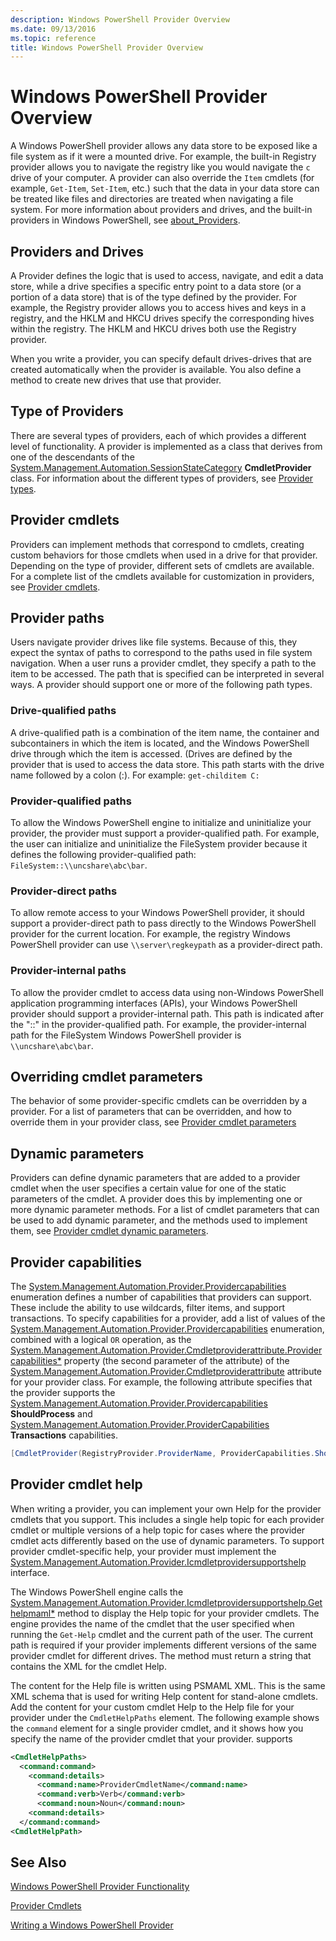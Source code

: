 ```yaml
---
description: Windows PowerShell Provider Overview
ms.date: 09/13/2016
ms.topic: reference
title: Windows PowerShell Provider Overview
---
```

# Windows PowerShell Provider Overview

A Windows PowerShell provider allows any data store to be exposed like a file system as if it were a
mounted drive. For example, the built-in Registry provider allows you to navigate the registry like
you would navigate the `c` drive of your computer. A provider can also override the `Item` cmdlets
(for example, `Get-Item`, `Set-Item`, etc.) such that the data in your data store can be treated
like files and directories are treated when navigating a file system. For more information about
providers and drives, and the built-in providers in Windows PowerShell, see
[about_Providers](/powershell/module/microsoft.powershell.core/about/about_providers).

## Providers and Drives

A Provider defines the logic that is used to access, navigate, and edit a data store, while a drive
specifies a specific entry point to a data store (or a portion of a data store) that is of the type
defined by the provider. For example, the Registry provider allows you to access hives and keys in a
registry, and the HKLM and HKCU drives specify the corresponding hives within the registry. The HKLM
and HKCU drives both use the Registry provider.

When you write a provider, you can specify default drives-drives that are created automatically when
the provider is available. You also define a method to create new drives that use that provider.

## Type of Providers

There are several types of providers, each of which provides a different level of functionality. A
provider is implemented as a class that derives from one of the descendants of the
[System.Management.Automation.SessionStateCategory](/dotnet/api/system.management.automation.sessionstatecategory)
**CmdletProvider** class. For information about the different types of providers, see
[Provider types](./provider-types.md).

## Provider cmdlets

Providers can implement methods that correspond to cmdlets, creating custom behaviors for those
cmdlets when used in a drive for that provider. Depending on the type of provider, different sets of
cmdlets are available. For a complete list of the cmdlets available for customization in providers,
see [Provider cmdlets](./provider-cmdlets.md).

## Provider paths

Users navigate provider drives like file systems. Because of this, they expect the syntax of paths
to correspond to the paths used in file system navigation. When a user runs a provider cmdlet, they
specify a path to the item to be accessed. The path that is specified can be interpreted in several
ways. A provider should support one or more of the following path types.

### Drive-qualified paths

A drive-qualified path is a combination of the item name, the container and subcontainers in which
the item is located, and the Windows PowerShell drive through which the item is accessed. (Drives
are defined by the provider that is used to access the data store. This path starts with the drive
name followed by a colon (:). For example: `get-childitem C:`

### Provider-qualified paths

To allow the Windows PowerShell engine to initialize and uninitialize your provider, the provider
must support a provider-qualified path. For example, the user can initialize and uninitialize the
FileSystem provider because it defines the following provider-qualified path:
`FileSystem::\\uncshare\abc\bar`.

### Provider-direct paths

To allow remote access to your Windows PowerShell provider, it should support a provider-direct path
to pass directly to the Windows PowerShell provider for the current location. For example, the
registry Windows PowerShell provider can use `\\server\regkeypath` as a provider-direct path.

### Provider-internal paths

To allow the provider cmdlet to access data using non-Windows PowerShell application programming
interfaces (APIs), your Windows PowerShell provider should support a provider-internal path. This
path is indicated after the "::" in the provider-qualified path. For example, the provider-internal
path for the FileSystem Windows PowerShell provider is `\\uncshare\abc\bar`.

## Overriding cmdlet parameters

The behavior of some provider-specific cmdlets can be overridden by a provider. For a list of
parameters that can be overridden, and how to override them in your provider class, see
[Provider cmdlet parameters](./provider-cmdlet-parameters.md)

## Dynamic parameters

Providers can define dynamic parameters that are added to a provider cmdlet when the user specifies
a certain value for one of the static parameters of the cmdlet. A provider does this by implementing
one or more dynamic parameter methods. For a list of cmdlet parameters that can be used to add
dynamic parameter, and the methods used to implement them, see
[Provider cmdlet dynamic parameters](./provider-cmdlet-dynamic-parameters.md).

## Provider capabilities

The
[System.Management.Automation.Provider.Providercapabilities](/dotnet/api/System.Management.Automation.Provider.ProviderCapabilities)
enumeration defines a number of capabilities that providers can support. These include the ability
to use wildcards, filter items, and support transactions. To specify capabilities for a provider,
add a list of values of the
[System.Management.Automation.Provider.Providercapabilities](/dotnet/api/System.Management.Automation.Provider.ProviderCapabilities)
enumeration, combined with a logical `OR` operation, as the
[System.Management.Automation.Provider.Cmdletproviderattribute.Providercapabilities*](/dotnet/api/System.Management.Automation.Provider.CmdletProviderAttribute.ProviderCapabilities)
property (the second parameter of the attribute) of the
[System.Management.Automation.Provider.Cmdletproviderattribute](/dotnet/api/System.Management.Automation.Provider.CmdletProviderAttribute)
attribute for your provider class. For example, the following attribute specifies that the provider
supports the
[System.Management.Automation.Provider.Providercapabilities](/dotnet/api/System.Management.Automation.Provider.ProviderCapabilities)
**ShouldProcess** and
[System.Management.Automation.Provider.ProviderCapabilities](/dotnet/api/System.Management.Automation.Provider.ProviderCapabilities)
**Transactions** capabilities.

```csharp
[CmdletProvider(RegistryProvider.ProviderName, ProviderCapabilities.ShouldProcess | ProviderCapabilities.Transactions)]

```

## Provider cmdlet help

When writing a provider, you can implement your own Help for the provider cmdlets that you support.
This includes a single help topic for each provider cmdlet or multiple versions of a help topic for
cases where the provider cmdlet acts differently based on the use of dynamic parameters. To support
provider cmdlet-specific help, your provider must implement the
[System.Management.Automation.Provider.Icmdletprovidersupportshelp](/dotnet/api/System.Management.Automation.Provider.ICmdletProviderSupportsHelp)
interface.

The Windows PowerShell engine calls the
[System.Management.Automation.Provider.Icmdletprovidersupportshelp.Gethelpmaml*](/dotnet/api/System.Management.Automation.Provider.ICmdletProviderSupportsHelp.GetHelpMaml)
method to display the Help topic for your provider cmdlets. The engine provides the name of the
cmdlet that the user specified when running the `Get-Help` cmdlet and the current path of the user.
The current path is required if your provider implements different versions of the same provider
cmdlet for different drives. The method must return a string that contains the XML for the cmdlet
Help.

The content for the Help file is written using PSMAML XML. This is the same XML schema that is used
for writing Help content for stand-alone cmdlets. Add the content for your custom cmdlet Help to the
Help file for your provider under the `CmdletHelpPaths` element. The following example shows the
`command` element for a single provider cmdlet, and it shows how you specify the name of the
provider cmdlet that your provider. supports

```xml
<CmdletHelpPaths>
  <command:command>
    <command:details>
      <command:name>ProviderCmdletName</command:name>
      <command:verb>Verb</command:verb>
      <command:noun>Noun</command:noun>
    <command:details>
  </command:command>
<CmdletHelpPath>
```

## See Also

[Windows PowerShell Provider Functionality](./provider-types.md)

[Provider Cmdlets](./provider-cmdlets.md)

[Writing a Windows PowerShell Provider](./writing-a-windows-powershell-provider.md)
